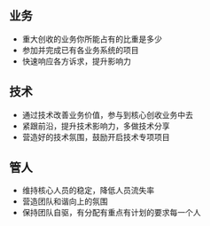 ## 业务

-   重大创收的业务你所能占有的比重是多少
-   参加并完成已有各业务系统的项目
-   快速响应各方诉求，提升影响力

## 技术

-   通过技术改善业务价值，参与到核心创收业务中去
-   紧跟前沿，提升技术影响力，多做技术分享
-   营造好的技术氛围，鼓励开启技术专项项目

## 管人

-   维持核心人员的稳定，降低人员流失率
-   营造团队和谐向上的氛围
-   保持团队自驱，有分配有重点有计划的要求每一个人